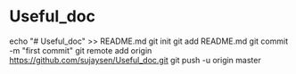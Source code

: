 # Useful_doc
echo "# Useful_doc" >> README.md
git init
git add README.md
git commit -m "first commit"
git remote add origin https://github.com/sujaysen/Useful_doc.git
git push -u origin master
